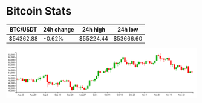 # Bitcoin Stats

BTC/USDT|24h change|24h high|24h low|
|---|---|---|---|
|$54362.88|-0.62%|$55224.44|$53666.60|

<img src="./chart.svg">

